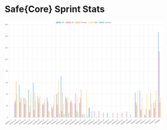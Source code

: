 # Safe{Core} Sprint Stats
<img src="./total_complexity/2025-01-09.png" width="600" title="Total Complexity">


